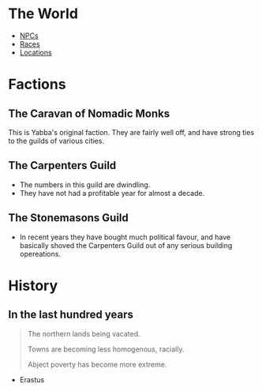 # The World

* [NPCs](./world/npcs.md)
* [Races](./world/races.md)
* [Locations](./world/locations.md)


# Factions 

## The Caravan of Nomadic Monks

This is Yabba's original faction. They are fairly well off, and have
strong ties to the guilds of various cities.




## The Carpenters Guild

* The numbers in this guild are dwindling.
* They have not had a profitable year for almost a decade.




## The Stonemasons Guild

* In recent years they have bought much political favour, and have 
  basically shoved the Carpenters Guild out of any serious building
  opereations.


# History

## In the last hundred years

> The northern lands being vacated.
> 
> Towns are becoming less homogenous, racially.
> 
> Abject poverty has become more extreme.
- Erastus


